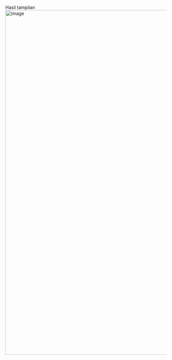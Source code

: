 Hasil tampilan
<img width="1919" height="1077" alt="image" src="https://github.com/user-attachments/assets/2dc8d327-87bc-4853-9d8f-5b7f367a1c04" />

